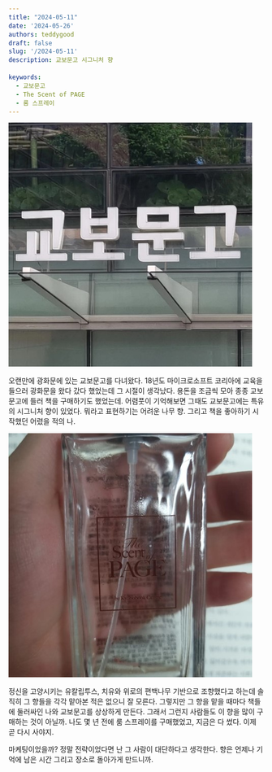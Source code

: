 ```yaml
---
title: "2024-05-11"
date: '2024-05-26'
authors: teddygood
draft: false
slug: '/2024-05-11'
description: 교보문고 시그니처 향

keywords:
  - 교보문고
  - The Scent of PAGE
  - 룸 스프레이
---
```


![kyobo.webp](..%2Fassets%2Fkyobo.jpeg)

오랜만에 광화문에 있는 교보문고를 다녀왔다. 18년도 마이크로소프트 코리아에 교육을 들으러 광화문을 왔다 갔다 했었는데 그 시절이 생각났다. 용돈을 조금씩 모아 종종 교보문고에 들러 책을 구매하기도 했었는데. 어렴풋이 기억해보면 그때도 교보문고에는 특유의 시그니처 향이 있었다. 뭐라고 표현하기는 어려운 나무 향. 그리고 책을 좋아하기 시작했던 어렸을 적의 나. 

![the-scent-page.webp](..%2Fassets%2Fthe-scent-page.jpeg)

정신을 고양시키는 유칼립투스, 치유와 위로의 편백나무 기반으로 조향했다고 하는데 솔직히 그 향들을 각각 맡아본 적은 없으니 잘 모른다. 그렇지만 그 향을 맡을 때마다 책들에 둘러싸인 나와 교보문고를 상상하게 만든다. 그래서 그런지 사람들도 이 향을 많이 구매하는 것이 아닐까. 나도 몇 년 전에 룸 스프레이를 구매했었고, 지금은 다 썼다. 이제 곧 다시 사야지.

마케팅이었을까? 정말 전략이었다면 난 그 사람이 대단하다고 생각한다. 향은 언제나 기억에 남은 시간 그리고 장소로 돌아가게 만드니까. 